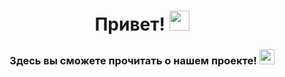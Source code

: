 ﻿<h1 align="center"> Привет!
<img src="https://github.com/blackcater/blackcater/raw/main/images/Hi.gif" height="32"/></h1>

<h3 align = "center"> Здесь вы сможете прочитать о нашем проекте!
<img src ="https://tenor.com/ru/view/heart-hands-emoji-gif-26968477" height="24"> </h3>